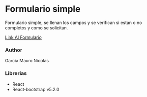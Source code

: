 # Formulario simple

Formulario simple, se llenan los campos y se verifican si estan o no completos y como se solicitan.

[Link Al Formulario](https://inspiring-pavlova-0937a8.netlify.app)

### Author
Garcia Mauro Nicolas

### Librerias
- React
- React-bootstrap v5.2.0
